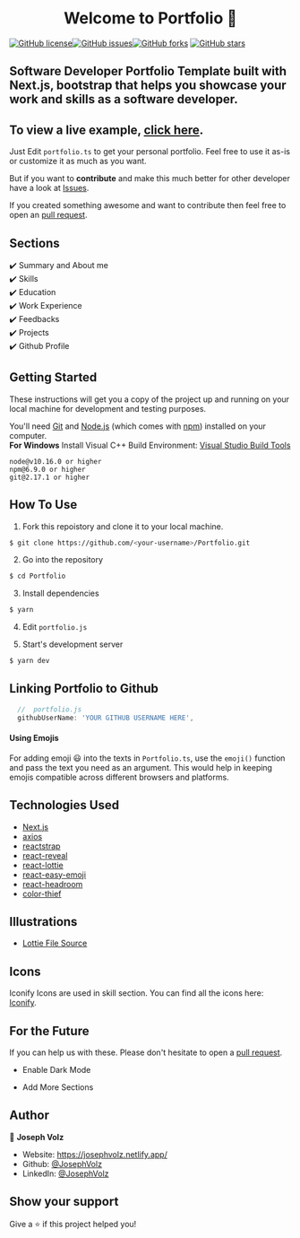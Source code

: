 <h1 align="center">Welcome to Portfolio 👋</h1>
<a href="https://github.com/JosephVolz/Portfolio/blob/main/LICENSE"><img alt="GitHub license" src="https://img.shields.io/github/license/JosephVolz/Portfolio"></a><a href="https://github.com/JosephVolz/Portfolio/issues"><img alt="GitHub issues" src="https://img.shields.io/github/issues/JosephVolz/Portfolio"></a><a href="https://github.com/JosephVolz/Portfolio/network"><img alt="GitHub forks" src="https://img.shields.io/github/forks/JosephVolz/Portfolio"></a> <a href="https://github.com/JosephVolz/Portfolio/stargazers"><img alt="GitHub stars" src="https://img.shields.io/github/stars/JosephVolz/Portfolio"></a>

## Software Developer Portfolio Template built with Next.js, bootstrap that helps you showcase your work and skills as a software developer.

## To view a live example, **[click here](https://Portfolio-JosephVolz.vercel.app/)**.

Just Edit `portfolio.ts` to get your personal portfolio. Feel free to use it as-is or customize it as much as you want.

But if you want to **contribute** and make this much better for other developer have a look at [Issues](https://github.com/JosephVolz/Portfolio/issues).

If you created something awesome and want to contribute then feel free to open an [pull request](https://github.com/JosephVolz/Portfolio/pulls).

## Sections

✔️ Summary and About me\
✔️ Skills\
✔️ Education\
✔️ Work Experience\
✔️ Feedbacks\
✔️ Projects\
✔️ Github Profile

## Getting Started

These instructions will get you a copy of the project up and running on your local machine for development and testing purposes.

You'll need [Git](https://git-scm.com) and [Node.js](https://nodejs.org/en/download/) (which comes with [npm](http://npmjs.com)) installed on your computer.
<br>
**For Windows** Install Visual C++ Build Environment: [Visual Studio Build Tools](https://visualstudio.microsoft.com/thank-you-downloading-visual-studio/?sku=BuildTools)

```
node@v10.16.0 or higher
npm@6.9.0 or higher
git@2.17.1 or higher
```

## How To Use

1. Fork this repoistory and clone it to your local machine.

```bash
$ git clone https://github.com/<your-username>/Portfolio.git
```

2. Go into the repository

```bash
$ cd Portfolio
```

3. Install dependencies

```bash
$ yarn
```

4. Edit `portfolio.js`

5. Start's development server

```bash
$ yarn dev
```

## Linking Portfolio to Github

```javascript
  //  portfolio.js
  githubUserName: 'YOUR GITHUB USERNAME HERE',
```

#### Using Emojis

For adding emoji 😃 into the texts in `Portfolio.ts`, use the `emoji()` function and pass the text you need as an argument. This would help in keeping emojis compatible across different browsers and platforms.

## Technologies Used

- [Next.js](https://nextjs.org/)
- [axios](https://www.npmjs.com/package/axios)
- [reactstrap](https://reactstrap.github.io/)
- [react-reveal](https://www.react-reveal.com/)
- [react-lottie](https://www.npmjs.com/package/react-lottie)
- [react-easy-emoji](https://github.com/appfigures/react-easy-emoji)
- [react-headroom](https://github.com/KyleAMathews/react-headroom)
- [color-thief](https://github.com/lokesh/color-thief)

## Illustrations

- [Lottie File Source](https://lottiefiles.com)

## Icons

Iconify Icons are used in skill section. You can find all the icons here: [Iconify](https://icon-sets.iconify.design/).

## For the Future

If you can help us with these. Please don't hesitate to open a [pull request](https://github.com/JosephVolz/JosephVolz/pulls).

- Enable Dark Mode

- Add More Sections

## Author

👤 **Joseph Volz**

- Website: https://josephvolz.netlify.app/
- Github: [@JosephVolz](https://github.com/JosephVolz)
- LinkedIn: [@JosephVolz](https://linkedin.com/in/JosephVolz)

## Show your support

Give a ⭐️ if this project helped you!
